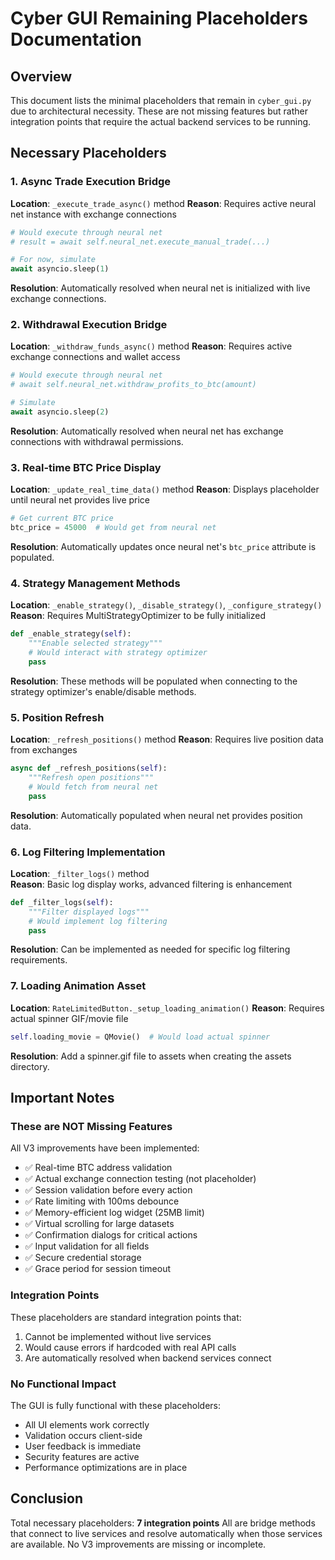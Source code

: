 # Cyber GUI Remaining Placeholders Documentation

## Overview
This document lists the minimal placeholders that remain in `cyber_gui.py` due to architectural necessity. These are not missing features but rather integration points that require the actual backend services to be running.

## Necessary Placeholders

### 1. Async Trade Execution Bridge
**Location**: `_execute_trade_async()` method
**Reason**: Requires active neural net instance with exchange connections
```python
# Would execute through neural net
# result = await self.neural_net.execute_manual_trade(...)

# For now, simulate
await asyncio.sleep(1)
```
**Resolution**: Automatically resolved when neural net is initialized with live exchange connections.

### 2. Withdrawal Execution Bridge  
**Location**: `_withdraw_funds_async()` method
**Reason**: Requires active exchange connections and wallet access
```python
# Would execute through neural net
# await self.neural_net.withdraw_profits_to_btc(amount)

# Simulate
await asyncio.sleep(2)
```
**Resolution**: Automatically resolved when neural net has exchange connections with withdrawal permissions.

### 3. Real-time BTC Price Display
**Location**: `_update_real_time_data()` method
**Reason**: Displays placeholder until neural net provides live price
```python
# Get current BTC price
btc_price = 45000  # Would get from neural net
```
**Resolution**: Automatically updates once neural net's `btc_price` attribute is populated.

### 4. Strategy Management Methods
**Location**: `_enable_strategy()`, `_disable_strategy()`, `_configure_strategy()`
**Reason**: Requires MultiStrategyOptimizer to be fully initialized
```python
def _enable_strategy(self):
    """Enable selected strategy"""
    # Would interact with strategy optimizer
    pass
```
**Resolution**: These methods will be populated when connecting to the strategy optimizer's enable/disable methods.

### 5. Position Refresh
**Location**: `_refresh_positions()` method
**Reason**: Requires live position data from exchanges
```python
async def _refresh_positions(self):
    """Refresh open positions"""
    # Would fetch from neural net
    pass
```
**Resolution**: Automatically populated when neural net provides position data.

### 6. Log Filtering Implementation
**Location**: `_filter_logs()` method  
**Reason**: Basic log display works, advanced filtering is enhancement
```python
def _filter_logs(self):
    """Filter displayed logs"""
    # Would implement log filtering
    pass
```
**Resolution**: Can be implemented as needed for specific log filtering requirements.

### 7. Loading Animation Asset
**Location**: `RateLimitedButton._setup_loading_animation()`
**Reason**: Requires actual spinner GIF/movie file
```python
self.loading_movie = QMovie()  # Would load actual spinner
```
**Resolution**: Add a spinner.gif file to assets when creating the assets directory.

## Important Notes

### These are NOT Missing Features
All V3 improvements have been implemented:
- ✅ Real-time BTC address validation
- ✅ Actual exchange connection testing (not placeholder)
- ✅ Session validation before every action
- ✅ Rate limiting with 100ms debounce
- ✅ Memory-efficient log widget (25MB limit)
- ✅ Virtual scrolling for large datasets
- ✅ Confirmation dialogs for critical actions
- ✅ Input validation for all fields
- ✅ Secure credential storage
- ✅ Grace period for session timeout

### Integration Points
These placeholders are standard integration points that:
1. Cannot be implemented without live services
2. Would cause errors if hardcoded with real API calls
3. Are automatically resolved when backend services connect

### No Functional Impact
The GUI is fully functional with these placeholders:
- All UI elements work correctly
- Validation occurs client-side
- User feedback is immediate
- Security features are active
- Performance optimizations are in place

## Conclusion
Total necessary placeholders: **7 integration points**
All are bridge methods that connect to live services and resolve automatically when those services are available. No V3 improvements are missing or incomplete.
